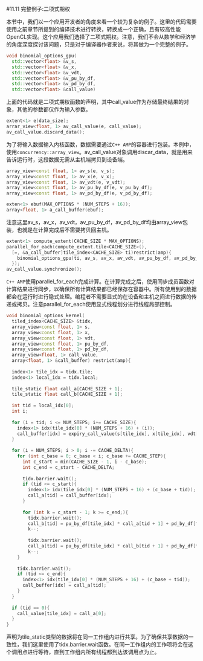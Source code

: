 #11.11 完整例子:二项式期权

本节中，我们以一个应用开发者的角度来看一个较为复杂的例子。这里的代码需要使用之前章节所提到的编译技术进行转换，转换成一个正确，且有较高性能OpenCL实现。这个应用我们选择了二项式期权。注意，我们不会从数学和经济学的角度深度探讨该问题，只是对于编译器作者来说，将其做为一个完整的例子。

```c++
void binomial_options_gpu(
  std::vector<float> &v_s,
  std::vector<float> &v_x,
  std::vector<float> &v_vdt,
  std::vector<float> &v_pu_by_df,
  std::vector<float> &v_pd_by_df,
  std::vector<float> &call_value)
```

上面的代码就是二项式期权函数的声明，其中call_value作为存储最终结果的对象，其他的参数都仅作为输入参数。

```c++
extent<1> e(data_size);
arrar_view<float, 1> av_call_value(e, call_value);
av_call_value.discard_data();
```

为了将输入数据输入内核函数，数据需要通过`C++ AMP`的容器进行包装。本例中，使用`concurrency::array_view`。av_call_value对象调用discar_data，就是用来告诉运行时，这段数据无需从主机端拷贝到设备端。

```c++
array_view<const float, 1> av_s(e, v_s);
array_view<const float, 1> av_x(e, v_x);
array_view<const float, 1> av_vdt(e, v_vdt);
array_view<const float, 1> av_pu_by_df(e, v_pu_by_df);
array_view<const float, 1> av_pd_by_df(e, v_pd_by_df);

exten<1> ebuf(MAX_OPTIONS * (NUM_STEPS + 16));
array<float, 1> a_call_buffer(ebuf);
```

注意这里av_s，av_x，av_vdt，av_pu_by_df，av_pd_by_df均由array_view包装，也就是在计算完成后不需要拷贝回主机。

```c++
extent<1> compute_extent(CACHE_SIZE * MAX_OPTIONS);
parallel_for_each(compute_extent.tile<CACHE_SIZE>(),
  [=, &a_call_buffer]tile_index<CACHE_SIZE> ti)restrict(amp){
    binomial_options_gpu(ti, av_s, av_x, av_vdt, av_pu_by_df, av_pd_by_df, av_call_value, a_call_buffer);
  });
av_call_value.synchronize();
```

`C++ AMP`使用parallel_for_each完成计算。在计算完成之后，使用同步成员函数对计算结果进行同步，以确保所有计算结果都已经保存在容器中。所有使用到的数据都会在运行时进行隐式处理。编程者不需要显式的在设备和主机之间进行数据的传递或拷贝。注意parallel_for_each使用显式线程划分进行线程局部控制。

```c++
void binomial_options_kernel(
  tiled_index<CACHE_SIZE> &tidx,
  array_view<const float, 1> s,
  array_view<const float, 1> x,
  array_view<const float, 1> vdt,
  array_view<const float, 1> pu_by_df,
  array_view<const float, 1> pd_by_df,
  array_view<float, 1> call_value,
  array<float, 1> &call_buffer) restrict(amp){
  
  index<1> tile_idx = tidx.tile;
  index<1> local_idx = tidx.local;
  
  tile_static float call_a[CACHE_SIZE + 1];
  tile_static float call_b[CACHE_SIZE + 1];
  
  int tid = local_idx[0];
  int i;
  
  for (i = tid; i <= NUM_STEPS; i+= CACHE_SIZE){
    index<1> idx(tile_idx[0] * (NUM_STEPS + 16) + (i));
    call_buffer[idx] = expiry_call_value(s[tile_idx], x[tile_idx], vdt[tile_idx], i);
  }
  
  for (i = NUM_STEPS; i > 0; i -= CACHE_DELTA){
    for (int c_base = 0; c_base < i; c_base += CACHE_STEP){
      int c_start = min(CACHE_SIZE - 1, i - c_base);
      int c_end = c_start - CACHE_DELTA;
      
      tidx.barrier.wait();
      if (tid <= c_start){
        index<1> idx(tile_idx[0] * (NUM_STEPS + 16) + (c_base + tid));
        call_a[tid] = call_buffer[idx];
      }
      
      for (int k = c_start - 1; k >= c_end;){
        tidx.barrier.wait();
        call_b[tid] = pu_by_df[tile_idx] * call_a[tid + 1] + pd_by_df[tile_idx] * call_a[tid];
        k--;
        
        tidx.barrier.wait();
        call_a[tid] = pu_by_df[tile_idx] * call_b[tid + 1] + pd_by_df[tile_idx] * call_b[tid];
        k--;
    }
    
    tidx.barrier.wait();
    if (tid <= c_end){
      index<1> idx(tile_idx[0] * (NUM_STEPS + 16) + (c_base + tid));
      call_buffer[idx] = call_a[tid];
    }
  }
  
  if (tid == 0){
    call_value[tile_idx] = call_a[0];
  }
}
```

声明为tile_static类型的数据将在同一工作组内进行共享。为了确保共享数据的一致性，我们这里使用了tidx.barrier.wait函数。在同一工作组内的工作项将会在这个调用点进行等待，直到工作组内所有线程都到达该调用点为止。



